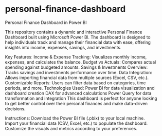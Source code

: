 # personal-finance-dashboard
Personal Finance Dashboard in Power BI

This repository contains a dynamic and interactive Personal Finance Dashboard built using Microsoft Power BI. The dashboard is designed to help individuals track and manage their financial data with ease, offering insights into income, expenses, savings, and investments.

Key Features:
Income & Expense Tracking: Visualizes monthly income, expenses, and calculates the balance.
Budget vs Actuals: Compares actual spending against budgeted amounts.
Savings & Investments Overview: Tracks savings and investments performance over time.
Data Integration: Allows importing financial data from multiple sources (Excel, CSV, etc.).
Customizable Reports: Users can filter data based on categories, time periods, and more.
Technologies Used:
Power BI for data visualization and dashboard creation
DAX for advanced calculations
Power Query for data transformation and integration
This dashboard is perfect for anyone looking to get better control over their personal finances and make data-driven decisions.

Instructions:
Download the Power BI file (.pbix) to your local machine.
Import your financial data (CSV, Excel, etc.) to populate the dashboard.
Customize the visuals and metrics according to your preferences.
